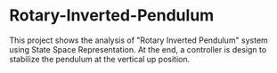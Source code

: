 # Rotary-Inverted-Pendulum
This project shows the analysis  of "Rotary Inverted Pendulum" system using State Space Representation. At the end, a controller is design to stabilize the pendulum at the vertical up position.
